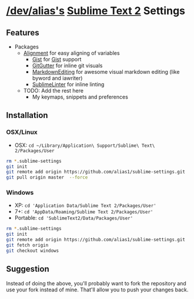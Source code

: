 [/dev/alias's](http://devalias.net) [Sublime Text 2](http://www.sublimetext.com/2) Settings
================

## Features

- Packages
  - [Alignment](https://github.com/wbond/sublime_alignment) for easy aligning of variables
	- [Gist](https://github.com/condemil/Gist) for [Gist](https://gist.github.com/) support
	- [GitGutter](https://github.com/jisaacks/GitGutter#readme) for inline git visuals
	- [MarkdownEditing](https://github.com/balupton/MarkdownEditing) for awesome visual markdown editing (like byword and iawriter)
	- [SublimeLinter](https://github.com/SublimeLinter/SublimeLinter) for inline linting
  - TODO: Add the rest here
	- My keymaps, snippets and preferences


## Installation

### OSX/Linux

- OSX: `cd ~/Library/Application\ Support/Sublime\ Text\ 2/Packages/User`

``` bash
rm *.sublime-settings
git init
git remote add origin https://github.com/alias1/sublime-settings.git
git pull origin master  --force
```

### Windows

- XP: `cd 'Application Data/Sublime Text 2/Packages/User'`
- 7+: `cd 'AppData/Roaming/Sublime Text 2/Packages/User'`
- Portable: `cd 'SublimeText2/Data/Packages/User'`

``` bash
rm *.sublime-settings
git init
git remote add origin https://github.com/alias1/sublime-settings.git
git fetch origin
git checkout windows
```

## Suggestion

Instead of doing the above, you'll probably want to fork the repository and use your fork instead of mine. That'll allow you to push your changes back.
